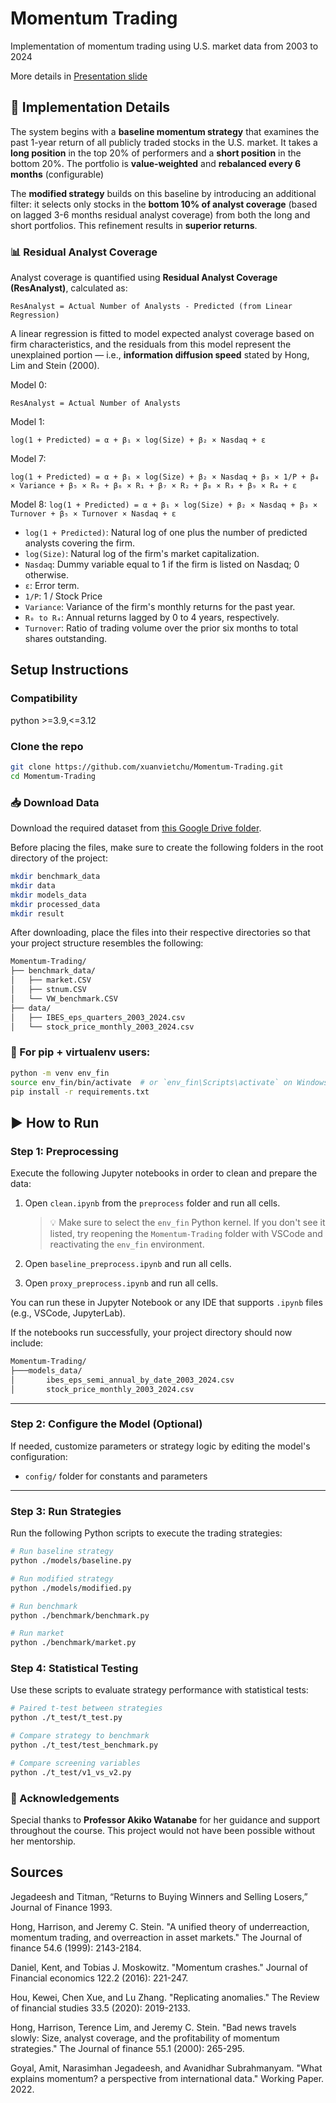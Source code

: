 # Momentum Trading
Implementation of momentum trading using U.S. market data from 2003 to 2024

More details in [Presentation slide](https://docs.google.com/presentation/d/12ly-klGXJP00pRBN3lptlji4UzezfFZwZJq_PUALpLU/edit?slide=id.g33e3490a09c_3_267#slide=id.g33e3490a09c_3_267)

## 🧠 Implementation Details

The system begins with a **baseline momentum strategy** that examines the past 1-year return of all publicly traded stocks in the U.S. market. It takes a **long position** in the top 20% of performers and a **short position** in the bottom 20%. The portfolio is **value-weighted** and **rebalanced every 6 months** (configurable)

The **modified strategy** builds on this baseline by introducing an additional filter: it selects only stocks in the **bottom 10% of analyst coverage** (based on lagged 3-6 months residual analyst coverage) from both the long and short portfolios. This refinement results in **superior returns**.

### 📊 Residual Analyst Coverage

Analyst coverage is quantified using **Residual Analyst Coverage (ResAnalyst)**, calculated as:

`ResAnalyst = Actual Number of Analysts - Predicted (from Linear Regression)`

A linear regression is fitted to model expected analyst coverage based on firm characteristics, and the residuals from this model represent the unexplained portion — i.e., **information diffusion speed** stated by Hong, Lim and Stein (2000).

Model 0: 

`ResAnalyst = Actual Number of Analysts`

Model 1: 

`log(1 + Predicted) = α + β₁ × log(Size) + β₂ × Nasdaq + ε`

Model 7: 

`log(1 + Predicted) = α + β₁ × log(Size) + β₂ × Nasdaq + β₃ × 1/P + β₄ × Variance + β₅ × R₀ + β₆ × R₁ + β₇ × R₂ + β₈ × R₃ + β₉ × R₄ + ε`

Model 8:
`log(1 + Predicted) = α + β₁ × log(Size) + β₂ × Nasdaq + β₃ × Turnover + β₅ × Turnover × Nasdaq + ε`

- `log(1 + Predicted)`: Natural log of one plus the number of predicted analysts covering the firm.
- `log(Size)`: Natural log of the firm's market capitalization.
- `Nasdaq`: Dummy variable equal to 1 if the firm is listed on Nasdaq; 0 otherwise.
- `ε`: Error term.
- `1/P`: 1 / Stock Price
- `Variance`: Variance of the firm's monthly returns for the past year.
- `R₀ to R₄`: Annual returns lagged by 0 to 4 years, respectively.
- `Turnover`: Ratio of trading volume over the prior six months to total shares outstanding.

## Setup Instructions

### Compatibility
python >=3.9,<=3.12

### Clone the repo
```bash
git clone https://github.com/xuanvietchu/Momentum-Trading.git
cd Momentum-Trading
```

### 📥 Download Data

Download the required dataset from [this Google Drive folder](https://drive.google.com/drive/folders/1oNgrl9AGhgINerKbnNA3SlnJty-CsLpH?usp=sharing).

Before placing the files, make sure to create the following folders in the root directory of the project:
```bash
mkdir benchmark_data
mkdir data
mkdir models_data
mkdir processed_data
mkdir result
```

After downloading, place the files into their respective directories so that your project structure resembles the following:

```bash
Momentum-Trading/
├── benchmark_data/  
│   ├── market.CSV  
│   ├── stnum.CSV  
│   └── VW_benchmark.CSV  
├── data/  
│   ├── IBES_eps_quarters_2003_2024.csv  
│   └── stock_price_monthly_2003_2024.csv
```

### 🐍 For pip + virtualenv users:
```bash
python -m venv env_fin
source env_fin/bin/activate  # or `env_fin\Scripts\activate` on Windows
pip install -r requirements.txt
```
## ▶️ How to Run

### Step 1: Preprocessing

Execute the following Jupyter notebooks in order to clean and prepare the data:

1. Open `clean.ipynb` from the `preprocess` folder and run all cells.
   > 💡 Make sure to select the `env_fin` Python kernel. If you don't see it listed, try reopening the `Momentum-Trading` folder with VSCode and reactivating the `env_fin` environment.

2. Open `baseline_preprocess.ipynb` and run all cells.
3. Open `proxy_preprocess.ipynb` and run all cells.

You can run these in Jupyter Notebook or any IDE that supports `.ipynb` files (e.g., VSCode, JupyterLab).

If the notebooks run successfully, your project directory should now include:
```bash
Momentum-Trading/
├───models_data/
│       ibes_eps_semi_annual_by_date_2003_2024.csv
│       stock_price_monthly_2003_2024.csv
```
---


### Step 2: Configure the Model (Optional)

If needed, customize parameters or strategy logic by editing the model's configuration:
- `config/` folder for constants and parameters

---

### Step 3: Run Strategies

Run the following Python scripts to execute the trading strategies:

```bash
# Run baseline strategy
python ./models/baseline.py

# Run modified strategy
python ./models/modified.py

# Run benchmark
python ./benchmark/benchmark.py

# Run market
python ./benchmark/market.py
```

### Step 4: Statistical Testing

Use these scripts to evaluate strategy performance with statistical tests:
```bash
# Paired t-test between strategies
python ./t_test/t_test.py

# Compare strategy to benchmark
python ./t_test/test_benchmark.py

# Compare screening variables
python ./t_test/v1_vs_v2.py
```

### 🙏 Acknowledgements

Special thanks to **Professor Akiko Watanabe** for her guidance and support throughout the course. This project would not have been possible without her mentorship.

## Sources

Jegadeesh and Titman, “Returns to Buying Winners and Selling Losers,” Journal of Finance 1993. 

Hong, Harrison, and Jeremy C. Stein. "A unified theory of underreaction, momentum trading, and overreaction in asset markets." The Journal of finance 54.6 (1999): 2143-2184.

Daniel, Kent, and Tobias J. Moskowitz. "Momentum crashes." Journal of Financial economics 122.2 (2016): 221-247.

Hou, Kewei, Chen Xue, and Lu Zhang. "Replicating anomalies." The Review of financial studies 33.5 (2020): 2019-2133.

Hong, Harrison, Terence Lim, and Jeremy C. Stein. "Bad news travels slowly: Size, analyst coverage, and the profitability of momentum strategies." The Journal of finance 55.1 (2000): 265-295.

Goyal, Amit, Narasimhan Jegadeesh, and Avanidhar Subrahmanyam. "What explains momentum? a perspective from international data." Working Paper. 2022.
